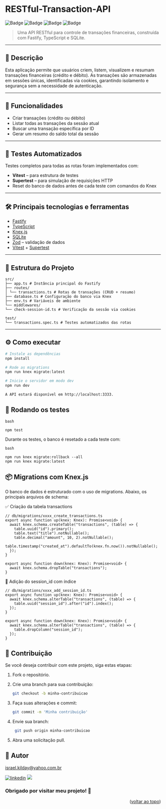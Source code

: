 <a name="readme-top"></a>

# RESTful-Transaction-API

![Badge](https://img.shields.io/badge/Node.js-18.x-green)
![Badge](https://img.shields.io/badge/Fastify-^4.x-blue)
![Badge](https://img.shields.io/badge/SQLite-3-lightgrey)
![Badge](https://img.shields.io/badge/Tested%20with-Vitest-purple)

> Uma API RESTful para controle de transações financeiras, construída com Fastify, TypeScript e SQLite.

---

## 📌 Descrição

Esta aplicação permite que usuários criem, listem, visualizem e resumam transações financeiras (crédito e débito). As transações são armazenadas em sessões únicas, identificadas via cookies, garantindo isolamento e segurança sem a necessidade de autenticação.

---

## 🚀 Funcionalidades

- Criar transações (crédito ou débito)
- Listar todas as transações da sessão atual
- Buscar uma transação específica por ID
- Gerar um resumo do saldo total da sessão

---

## 🧪 Testes Automatizados

Testes completos para todas as rotas foram implementados com:

- **Vitest** – para estrutura de testes
- **Supertest** – para simulação de requisições HTTP
- Reset do banco de dados antes de cada teste com comandos do Knex

---

## 🛠️ Principais tecnologias e ferramentas

- [Fastify](https://fastify.dev/)
- [TypeScript](https://www.typescriptlang.org/)
- [Knex.js](https://knexjs.org/)
- [SQLite](https://www.sqlite.org/index.html)
- [Zod](https://zod.dev/) – validação de dados
- [Vitest](https://vitest.dev/) + [Supertest](https://github.com/visionmedia/supertest)

---

## 📁 Estrutura do Projeto

```env
src/
├── app.ts # Instância principal do Fastify
├── routes/
│ └── transactions.ts # Rotas de transações (CRUD + resumo)
├── database.ts # Configuração do banco via Knex
├── env.ts # Variáveis de ambiente
└── middlewares/
└── check-session-id.ts # Verificação da sessão via cookies

test/
└── transactions.spec.ts # Testes automatizados das rotas
```

---

## ⚙️ Como executar

```bash
# Instale as dependências
npm install

# Rode as migrations
npm run knex migrate:latest

# Inicie o servidor em modo dev
npm run dev

A API estará disponível em http://localhost:3333.

```
## 🧪 Rodando os testes

```
bash

npm test
```

Durante os testes, o banco é resetado a cada teste com:

```
bash

npm run knex migrate:rollback --all
npm run knex migrate:latest
```
## 📦 Migrations com Knex.js
O banco de dados é estruturado com o uso de migrations. Abaixo, os principais arquivos de schema:

✅ Criação da tabela transactions

```
// db/migrations/xxxx_create_transactions.ts
export async function up(knex: Knex): Promise<void> {
  await knex.schema.createTable("transactions", (table) => {
    table.uuid("id").primary();
    table.text("title").notNullable();
    table.decimal("amount", 10, 2).notNullable();
    table.timestamp("created_at").defaultTo(knex.fn.now()).notNullable();
  });
}

export async function down(knex: Knex): Promise<void> {
  await knex.schema.dropTable("transactions");
}
```

🧩 Adição do session_id com índice
```
// db/migrations/xxxx_add_session_id.ts
export async function up(knex: Knex): Promise<void> {
  await knex.schema.alterTable("transactions", (table) => {
    table.uuid("session_id").after("id").index();
  });
}

export async function down(knex: Knex): Promise<void> {
  await knex.schema.alterTable("transactions", (table) => {
    table.dropColumn("session_id");
  });
}
```

## 🤝 Contribuição

Se você deseja contribuir com este projeto, siga estas etapas:

1. Fork o repositório.

2. Crie uma branch para sua contribuição:

   ```bash
   git checkout -b minha-contribuicao

   ```

3. Faça suas alterações e commit:

   ```bash
   git commit -m 'Minha contribuição'

   ```

4. Envie sua branch:

   ```bash
    git push origin minha-contribuicao

   ```

5. Abra uma solicitação pull. 

## 🧠 Autor

israel.kilday@yahoo.com.br

[![linkedin](https://img.shields.io/badge/LinkedIn-0077B5?style=for-the-badge&logo=linkedin&logoColor=white)](https://www.linkedin.com/in/israel-kilday-machado-de-souza-801482230) <a href="mailto:israelkilday27@gmail.com">
<img src="https://img.shields.io/badge/Gmail-333333?style=for-the-badge&logo=gmail&logoColor=red" />
</a>

### Obrigado por visitar meu projeto! 👋

 <p align="right">(<a href="#readme-top">voltar ao topo</a>)</p>

